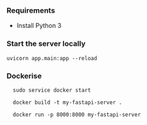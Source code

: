 ### Requirements
- Install Python 3


### Start the server locally
```
uvicorn app.main:app --reload     
```

### Dockerise
```
  sudo service docker start

  docker build -t my-fastapi-server .

  docker run -p 8000:8000 my-fastapi-server


```


